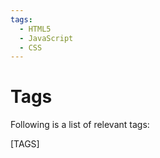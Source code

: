 ```yaml
---
tags:
  - HTML5
  - JavaScript
  - CSS
---
```


# Tags

Following is a list of relevant tags:

[TAGS]
